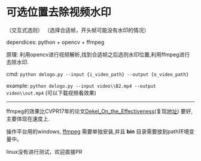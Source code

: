 # 可选位置去除视频水印

（交互式选则） （选择合适帧，开头帧可能没有水印的情况）

dependices: python + opencv + ffmpeg

原理: 利用opencv进行视频解析,找到合适帧之后选则水印位置,利用ffmpeg进行去除水印.

cmd: `python delogo.py --input {i_video_path} --output {o_video_path}`

example: `python delogo.py --input video\\B2.mp4 --output video\\out.mp4` (可以下载视频看效果)

---

ffmpeg的效果比CVPR17年的论文[Dekel_On_the_Effectiveness](http://openaccess.thecvf.com/content_cvpr_2017/papers/Dekel_On_the_Effectiveness_CVPR_2017_paper.pdf)(复现[地址](https://github.com/starhiking/de_watermark_video)) 要好,主要体现在速度上.

操作平台用的windows, [ffmpeg](http://ffmpeg.org/download.html) 需要单独安装,并且 <strong>bin</strong> 目录需要放到path环境变量中。

linux没有进行测试，欢迎直接PR
